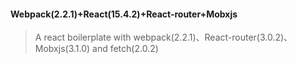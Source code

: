 #### Webpack(2.2.1)+React(15.4.2)+React-router+Mobxjs

> A react boilerplate with webpack(2.2.1)、React-router(3.0.2)、Mobxjs(3.1.0) and fetch(2.0.2)
